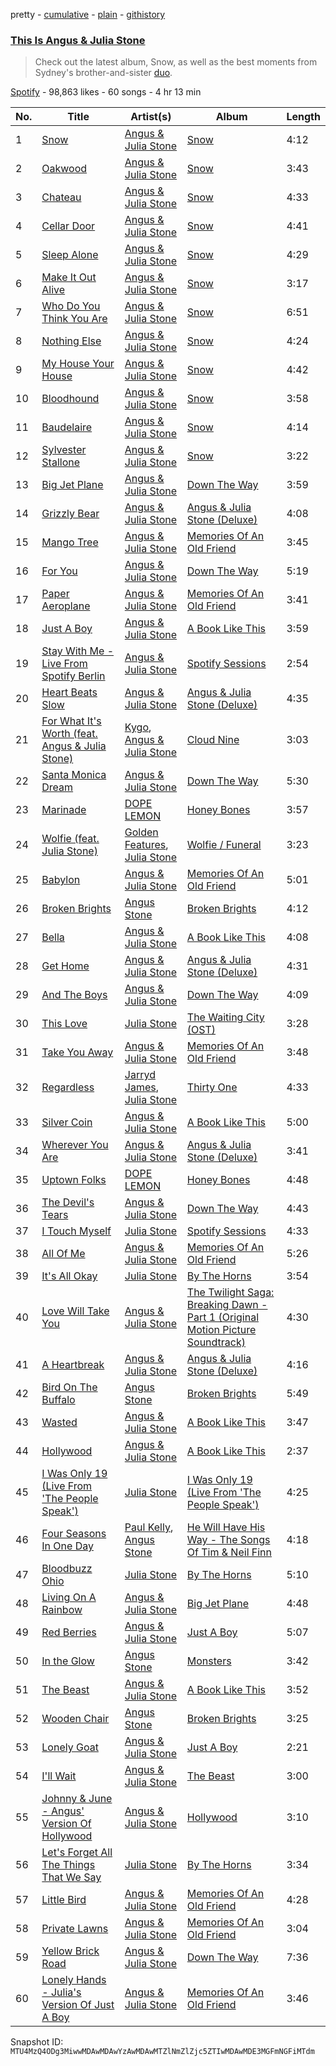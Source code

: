 pretty - [cumulative](/playlists/cumulative/37i9dQZF1DX0hImzzXX6Mw.md) - [plain](/playlists/plain/37i9dQZF1DX0hImzzXX6Mw) - [githistory](https://github.githistory.xyz/mackorone/spotify-playlist-archive/blob/main/playlists/plain/37i9dQZF1DX0hImzzXX6Mw)

### [This Is Angus & Julia Stone](https://open.spotify.com/playlist/37i9dQZF1DX0hImzzXX6Mw)

> Check out the latest album, Snow, as well as the best moments from Sydney's brother\-and\-sister <a href="spotify:artist:4tvKz56Tr39bkhcQUTO0Xr">duo</a>.

[Spotify](https://open.spotify.com/user/spotify) - 98,863 likes - 60 songs - 4 hr 13 min

| No. | Title | Artist(s) | Album | Length |
|---|---|---|---|---|
| 1 | [Snow](https://open.spotify.com/track/6GrXHVLIqFXdaXDzez5QDG) | [Angus & Julia Stone](https://open.spotify.com/artist/4tvKz56Tr39bkhcQUTO0Xr) | [Snow](https://open.spotify.com/album/1D7wVgT1HGxwLGqSnLf0lg) | 4:12 |
| 2 | [Oakwood](https://open.spotify.com/track/1IhNPITohas31W2uIhnR3r) | [Angus & Julia Stone](https://open.spotify.com/artist/4tvKz56Tr39bkhcQUTO0Xr) | [Snow](https://open.spotify.com/album/1D7wVgT1HGxwLGqSnLf0lg) | 3:43 |
| 3 | [Chateau](https://open.spotify.com/track/1LIbTjMdFP15jIXGkcICSU) | [Angus & Julia Stone](https://open.spotify.com/artist/4tvKz56Tr39bkhcQUTO0Xr) | [Snow](https://open.spotify.com/album/1D7wVgT1HGxwLGqSnLf0lg) | 4:33 |
| 4 | [Cellar Door](https://open.spotify.com/track/2yP5Vk1oUiBeXlSqLq9czN) | [Angus & Julia Stone](https://open.spotify.com/artist/4tvKz56Tr39bkhcQUTO0Xr) | [Snow](https://open.spotify.com/album/1D7wVgT1HGxwLGqSnLf0lg) | 4:41 |
| 5 | [Sleep Alone](https://open.spotify.com/track/78cA8vu7yxsdr3uHmtcPFb) | [Angus & Julia Stone](https://open.spotify.com/artist/4tvKz56Tr39bkhcQUTO0Xr) | [Snow](https://open.spotify.com/album/1D7wVgT1HGxwLGqSnLf0lg) | 4:29 |
| 6 | [Make It Out Alive](https://open.spotify.com/track/080ojNNBYNTTlMp0xuOLpW) | [Angus & Julia Stone](https://open.spotify.com/artist/4tvKz56Tr39bkhcQUTO0Xr) | [Snow](https://open.spotify.com/album/1D7wVgT1HGxwLGqSnLf0lg) | 3:17 |
| 7 | [Who Do You Think You Are](https://open.spotify.com/track/7ILVlOJHKRLA128jVjbSN1) | [Angus & Julia Stone](https://open.spotify.com/artist/4tvKz56Tr39bkhcQUTO0Xr) | [Snow](https://open.spotify.com/album/1D7wVgT1HGxwLGqSnLf0lg) | 6:51 |
| 8 | [Nothing Else](https://open.spotify.com/track/4bO1ldlM0GrVbsiRZPZAAU) | [Angus & Julia Stone](https://open.spotify.com/artist/4tvKz56Tr39bkhcQUTO0Xr) | [Snow](https://open.spotify.com/album/1D7wVgT1HGxwLGqSnLf0lg) | 4:24 |
| 9 | [My House Your House](https://open.spotify.com/track/6KwJVfwX4Xoh2ySQebAvj9) | [Angus & Julia Stone](https://open.spotify.com/artist/4tvKz56Tr39bkhcQUTO0Xr) | [Snow](https://open.spotify.com/album/1D7wVgT1HGxwLGqSnLf0lg) | 4:42 |
| 10 | [Bloodhound](https://open.spotify.com/track/6Z8IR0Qm4DxcUXkvhoSOCf) | [Angus & Julia Stone](https://open.spotify.com/artist/4tvKz56Tr39bkhcQUTO0Xr) | [Snow](https://open.spotify.com/album/1D7wVgT1HGxwLGqSnLf0lg) | 3:58 |
| 11 | [Baudelaire](https://open.spotify.com/track/1NLeCSzUlgmbl033nZgUFb) | [Angus & Julia Stone](https://open.spotify.com/artist/4tvKz56Tr39bkhcQUTO0Xr) | [Snow](https://open.spotify.com/album/1D7wVgT1HGxwLGqSnLf0lg) | 4:14 |
| 12 | [Sylvester Stallone](https://open.spotify.com/track/0Raoe39eotMW2HLCJNubXF) | [Angus & Julia Stone](https://open.spotify.com/artist/4tvKz56Tr39bkhcQUTO0Xr) | [Snow](https://open.spotify.com/album/1D7wVgT1HGxwLGqSnLf0lg) | 3:22 |
| 13 | [Big Jet Plane](https://open.spotify.com/track/2fbXJ0VpxhW7j0qcg1DnoZ) | [Angus & Julia Stone](https://open.spotify.com/artist/4tvKz56Tr39bkhcQUTO0Xr) | [Down The Way](https://open.spotify.com/album/0C29hfEJQdcyzpTHy8tTXr) | 3:59 |
| 14 | [Grizzly Bear](https://open.spotify.com/track/2BPI9yfqVnlCUYnRYnBkdL) | [Angus & Julia Stone](https://open.spotify.com/artist/4tvKz56Tr39bkhcQUTO0Xr) | [Angus & Julia Stone \(Deluxe\)](https://open.spotify.com/album/6w97X470r5gNmmfBkwPm04) | 4:08 |
| 15 | [Mango Tree](https://open.spotify.com/track/0IGUZLfbNPrR5TFht2zBY6) | [Angus & Julia Stone](https://open.spotify.com/artist/4tvKz56Tr39bkhcQUTO0Xr) | [Memories Of An Old Friend](https://open.spotify.com/album/5poJ6ZEu2nSeVTjpY4Z39z) | 3:45 |
| 16 | [For You](https://open.spotify.com/track/6fu6jAhWszU9lFYQevOsmQ) | [Angus & Julia Stone](https://open.spotify.com/artist/4tvKz56Tr39bkhcQUTO0Xr) | [Down The Way](https://open.spotify.com/album/0C29hfEJQdcyzpTHy8tTXr) | 5:19 |
| 17 | [Paper Aeroplane](https://open.spotify.com/track/2kzOzFR61orwLEIIgFwspG) | [Angus & Julia Stone](https://open.spotify.com/artist/4tvKz56Tr39bkhcQUTO0Xr) | [Memories Of An Old Friend](https://open.spotify.com/album/5poJ6ZEu2nSeVTjpY4Z39z) | 3:41 |
| 18 | [Just A Boy](https://open.spotify.com/track/2EH1kCtF7nxfhaVDhrcYUo) | [Angus & Julia Stone](https://open.spotify.com/artist/4tvKz56Tr39bkhcQUTO0Xr) | [A Book Like This](https://open.spotify.com/album/25xEMKamYFIMjqdZHYyrL3) | 3:59 |
| 19 | [Stay With Me \- Live From Spotify Berlin](https://open.spotify.com/track/2dabJx1a1TLOSykXs1hXHa) | [Angus & Julia Stone](https://open.spotify.com/artist/4tvKz56Tr39bkhcQUTO0Xr) | [Spotify Sessions](https://open.spotify.com/album/42E6z1hdry0FglTnZ1lLNn) | 2:54 |
| 20 | [Heart Beats Slow](https://open.spotify.com/track/7nC7ci2Q3K4PaWS9g38Kss) | [Angus & Julia Stone](https://open.spotify.com/artist/4tvKz56Tr39bkhcQUTO0Xr) | [Angus & Julia Stone \(Deluxe\)](https://open.spotify.com/album/6w97X470r5gNmmfBkwPm04) | 4:35 |
| 21 | [For What It's Worth \(feat\. Angus & Julia Stone\)](https://open.spotify.com/track/6HsbMH5Bgkp4QgAp7MVZ8z) | [Kygo](https://open.spotify.com/artist/23fqKkggKUBHNkbKtXEls4), [Angus & Julia Stone](https://open.spotify.com/artist/4tvKz56Tr39bkhcQUTO0Xr) | [Cloud Nine](https://open.spotify.com/album/0uMIzWh1uEpHEBell4rlF8) | 3:03 |
| 22 | [Santa Monica Dream](https://open.spotify.com/track/2SAr2lP8GwNYcJvbAVTKxi) | [Angus & Julia Stone](https://open.spotify.com/artist/4tvKz56Tr39bkhcQUTO0Xr) | [Down The Way](https://open.spotify.com/album/0C29hfEJQdcyzpTHy8tTXr) | 5:30 |
| 23 | [Marinade](https://open.spotify.com/track/6hEgxs180paMoUGrHQKarf) | [DOPE LEMON](https://open.spotify.com/artist/7oZLKL1GjYiaAgssXsLmW8) | [Honey Bones](https://open.spotify.com/album/1KowQyQwYDjQmh3Tt1hGxX) | 3:57 |
| 24 | [Wolfie \(feat\. Julia Stone\)](https://open.spotify.com/track/6rKmnzp0nUpHvjLK7FXSnP) | [Golden Features](https://open.spotify.com/artist/2SrWifjYv7b5tR8EzEmn1x), [Julia Stone](https://open.spotify.com/artist/4gZRt9wlRx1IsxT9glJdrc) | [Wolfie / Funeral](https://open.spotify.com/album/5V471qxWMqGr8JnKIefaNJ) | 3:23 |
| 25 | [Babylon](https://open.spotify.com/track/1BLwpqlb8Mc4SYenlLAKX5) | [Angus & Julia Stone](https://open.spotify.com/artist/4tvKz56Tr39bkhcQUTO0Xr) | [Memories Of An Old Friend](https://open.spotify.com/album/5poJ6ZEu2nSeVTjpY4Z39z) | 5:01 |
| 26 | [Broken Brights](https://open.spotify.com/track/1Y9HTIfs6uO0KAbEkz8qew) | [Angus Stone](https://open.spotify.com/artist/4TBZbclpBnXENejnt0ZIpr) | [Broken Brights](https://open.spotify.com/album/4nDejsn0XbIfKZEnEZDhAS) | 4:12 |
| 27 | [Bella](https://open.spotify.com/track/5QYvnqvnZEQRUx4MgoxYj3) | [Angus & Julia Stone](https://open.spotify.com/artist/4tvKz56Tr39bkhcQUTO0Xr) | [A Book Like This](https://open.spotify.com/album/25xEMKamYFIMjqdZHYyrL3) | 4:08 |
| 28 | [Get Home](https://open.spotify.com/track/50GnUk9cneFUL8heB2Jknb) | [Angus & Julia Stone](https://open.spotify.com/artist/4tvKz56Tr39bkhcQUTO0Xr) | [Angus & Julia Stone \(Deluxe\)](https://open.spotify.com/album/6w97X470r5gNmmfBkwPm04) | 4:31 |
| 29 | [And The Boys](https://open.spotify.com/track/6HIElrRO0GdlFZB54iVyiI) | [Angus & Julia Stone](https://open.spotify.com/artist/4tvKz56Tr39bkhcQUTO0Xr) | [Down The Way](https://open.spotify.com/album/0C29hfEJQdcyzpTHy8tTXr) | 4:09 |
| 30 | [This Love](https://open.spotify.com/track/6trvIBKmx64nkKs2KrWgx4) | [Julia Stone](https://open.spotify.com/artist/4gZRt9wlRx1IsxT9glJdrc) | [The Waiting City \(OST\)](https://open.spotify.com/album/5yDQyG9TsC4ScMY01lOd06) | 3:28 |
| 31 | [Take You Away](https://open.spotify.com/track/34kn0WjxWYaOmi6xnVBWgi) | [Angus & Julia Stone](https://open.spotify.com/artist/4tvKz56Tr39bkhcQUTO0Xr) | [Memories Of An Old Friend](https://open.spotify.com/album/5poJ6ZEu2nSeVTjpY4Z39z) | 3:48 |
| 32 | [Regardless](https://open.spotify.com/track/1kpbM1hlD3sQ2rDKbe2guE) | [Jarryd James](https://open.spotify.com/artist/23IZADrJHPStZ6aMxJVq3s), [Julia Stone](https://open.spotify.com/artist/4gZRt9wlRx1IsxT9glJdrc) | [Thirty One](https://open.spotify.com/album/4kZKz4ZQCnuKWV6MqOR2H2) | 4:33 |
| 33 | [Silver Coin](https://open.spotify.com/track/6nxA5B6ukQIDJl94foBoL4) | [Angus & Julia Stone](https://open.spotify.com/artist/4tvKz56Tr39bkhcQUTO0Xr) | [A Book Like This](https://open.spotify.com/album/25xEMKamYFIMjqdZHYyrL3) | 5:00 |
| 34 | [Wherever You Are](https://open.spotify.com/track/5jc0NXBIwO2PGRUmcoPAPe) | [Angus & Julia Stone](https://open.spotify.com/artist/4tvKz56Tr39bkhcQUTO0Xr) | [Angus & Julia Stone \(Deluxe\)](https://open.spotify.com/album/6w97X470r5gNmmfBkwPm04) | 3:41 |
| 35 | [Uptown Folks](https://open.spotify.com/track/2SFt8V7OKKyMpsToNXTd8j) | [DOPE LEMON](https://open.spotify.com/artist/7oZLKL1GjYiaAgssXsLmW8) | [Honey Bones](https://open.spotify.com/album/1KowQyQwYDjQmh3Tt1hGxX) | 4:48 |
| 36 | [The Devil's Tears](https://open.spotify.com/track/0gXrsjK7Gma5nEHYyMKznP) | [Angus & Julia Stone](https://open.spotify.com/artist/4tvKz56Tr39bkhcQUTO0Xr) | [Down The Way](https://open.spotify.com/album/0C29hfEJQdcyzpTHy8tTXr) | 4:43 |
| 37 | [I Touch Myself](https://open.spotify.com/track/3aIaAYeBKIjaG9Q05VdT5U) | [Julia Stone](https://open.spotify.com/artist/4gZRt9wlRx1IsxT9glJdrc) | [Spotify Sessions](https://open.spotify.com/album/2kHN04RJM5fBvE8kkGh4fc) | 4:33 |
| 38 | [All Of Me](https://open.spotify.com/track/0H7oDJUSnQvsS74s5yRpTa) | [Angus & Julia Stone](https://open.spotify.com/artist/4tvKz56Tr39bkhcQUTO0Xr) | [Memories Of An Old Friend](https://open.spotify.com/album/5poJ6ZEu2nSeVTjpY4Z39z) | 5:26 |
| 39 | [It's All Okay](https://open.spotify.com/track/687qHVEeKTXIAsetCOwKJ6) | [Julia Stone](https://open.spotify.com/artist/4gZRt9wlRx1IsxT9glJdrc) | [By The Horns](https://open.spotify.com/album/2punzC4V0valeMW4EDisGE) | 3:54 |
| 40 | [Love Will Take You](https://open.spotify.com/track/4Kh0kLj0LUZvDeJN9T8cqk) | [Angus & Julia Stone](https://open.spotify.com/artist/4tvKz56Tr39bkhcQUTO0Xr) | [The Twilight Saga: Breaking Dawn \- Part 1 \(Original Motion Picture Soundtrack\)](https://open.spotify.com/album/0Enbbg8VUylJt0X6VJS99V) | 4:30 |
| 41 | [A Heartbreak](https://open.spotify.com/track/1QzaKWvpc9zASSiMM6ZTSc) | [Angus & Julia Stone](https://open.spotify.com/artist/4tvKz56Tr39bkhcQUTO0Xr) | [Angus & Julia Stone \(Deluxe\)](https://open.spotify.com/album/6w97X470r5gNmmfBkwPm04) | 4:16 |
| 42 | [Bird On The Buffalo](https://open.spotify.com/track/3ENEU4jkYLbsnTr51dGcfs) | [Angus Stone](https://open.spotify.com/artist/4TBZbclpBnXENejnt0ZIpr) | [Broken Brights](https://open.spotify.com/album/4nDejsn0XbIfKZEnEZDhAS) | 5:49 |
| 43 | [Wasted](https://open.spotify.com/track/4I8SjAgSnLZ4ZS606OOj2K) | [Angus & Julia Stone](https://open.spotify.com/artist/4tvKz56Tr39bkhcQUTO0Xr) | [A Book Like This](https://open.spotify.com/album/25xEMKamYFIMjqdZHYyrL3) | 3:47 |
| 44 | [Hollywood](https://open.spotify.com/track/1xTFVKEVtInuDEsJGQGT9I) | [Angus & Julia Stone](https://open.spotify.com/artist/4tvKz56Tr39bkhcQUTO0Xr) | [A Book Like This](https://open.spotify.com/album/25xEMKamYFIMjqdZHYyrL3) | 2:37 |
| 45 | [I Was Only 19 \(Live From 'The People Speak'\)](https://open.spotify.com/track/1dYGSsernyg8N0bMRgtO9Y) | [Julia Stone](https://open.spotify.com/artist/4gZRt9wlRx1IsxT9glJdrc) | [I Was Only 19 \(Live From 'The People Speak'\)](https://open.spotify.com/album/11J6gsbJTSt8Oi3M09rey3) | 4:25 |
| 46 | [Four Seasons In One Day](https://open.spotify.com/track/6QriYDObfGA8jO3NUcgWvP) | [Paul Kelly](https://open.spotify.com/artist/0SNWoGaDlrCompmg9rXeNq), [Angus Stone](https://open.spotify.com/artist/4TBZbclpBnXENejnt0ZIpr) | [He Will Have His Way \- The Songs Of Tim & Neil Finn](https://open.spotify.com/album/6aiKwTrXj3GqBPFdtI1PpR) | 4:18 |
| 47 | [Bloodbuzz Ohio](https://open.spotify.com/track/3ZEEONdSSnKYFdCCDicsqn) | [Julia Stone](https://open.spotify.com/artist/4gZRt9wlRx1IsxT9glJdrc) | [By The Horns](https://open.spotify.com/album/2punzC4V0valeMW4EDisGE) | 5:10 |
| 48 | [Living On A Rainbow](https://open.spotify.com/track/5ZVTxpaQ7PNbizvVNmk5PX) | [Angus & Julia Stone](https://open.spotify.com/artist/4tvKz56Tr39bkhcQUTO0Xr) | [Big Jet Plane](https://open.spotify.com/album/3KOvkNwe3m9OLwJWVgJl03) | 4:48 |
| 49 | [Red Berries](https://open.spotify.com/track/3x2bCNzHzAHOcnBCLSAtfj) | [Angus & Julia Stone](https://open.spotify.com/artist/4tvKz56Tr39bkhcQUTO0Xr) | [Just A Boy](https://open.spotify.com/album/5cv9M9dFlLD3VJNT0JqAwV) | 5:07 |
| 50 | [In the Glow](https://open.spotify.com/track/3uCJIbnHyry28BhWwCqtPB) | [Angus Stone](https://open.spotify.com/artist/4TBZbclpBnXENejnt0ZIpr) | [Monsters](https://open.spotify.com/album/1heRfhlytdZ5y43Z1EmM4z) | 3:42 |
| 51 | [The Beast](https://open.spotify.com/track/0iqS89ddiD7vXNHr0s1ESk) | [Angus & Julia Stone](https://open.spotify.com/artist/4tvKz56Tr39bkhcQUTO0Xr) | [A Book Like This](https://open.spotify.com/album/25xEMKamYFIMjqdZHYyrL3) | 3:52 |
| 52 | [Wooden Chair](https://open.spotify.com/track/4kYcc0KecUUCV1c7kWSHht) | [Angus Stone](https://open.spotify.com/artist/4TBZbclpBnXENejnt0ZIpr) | [Broken Brights](https://open.spotify.com/album/4nDejsn0XbIfKZEnEZDhAS) | 3:25 |
| 53 | [Lonely Goat](https://open.spotify.com/track/3UfOVu1CXUqKlb3opG0aGj) | [Angus & Julia Stone](https://open.spotify.com/artist/4tvKz56Tr39bkhcQUTO0Xr) | [Just A Boy](https://open.spotify.com/album/5cv9M9dFlLD3VJNT0JqAwV) | 2:21 |
| 54 | [I'll Wait](https://open.spotify.com/track/2y1JfvaILm35TvATesRyMJ) | [Angus & Julia Stone](https://open.spotify.com/artist/4tvKz56Tr39bkhcQUTO0Xr) | [The Beast](https://open.spotify.com/album/22sfcYSVtIy05lOCJamYXF) | 3:00 |
| 55 | [Johnny & June \- Angus' Version Of Hollywood](https://open.spotify.com/track/1MbmTissQJQgVj12x4JtL1) | [Angus & Julia Stone](https://open.spotify.com/artist/4tvKz56Tr39bkhcQUTO0Xr) | [Hollywood](https://open.spotify.com/album/5HC8WkLOJBYzv51EVoYbar) | 3:10 |
| 56 | [Let's Forget All The Things That We Say](https://open.spotify.com/track/2nAbnDRTlIbKy8U5y0S66N) | [Julia Stone](https://open.spotify.com/artist/4gZRt9wlRx1IsxT9glJdrc) | [By The Horns](https://open.spotify.com/album/2punzC4V0valeMW4EDisGE) | 3:34 |
| 57 | [Little Bird](https://open.spotify.com/track/7mqdOMKqK4XcILuX8JYLv4) | [Angus & Julia Stone](https://open.spotify.com/artist/4tvKz56Tr39bkhcQUTO0Xr) | [Memories Of An Old Friend](https://open.spotify.com/album/5poJ6ZEu2nSeVTjpY4Z39z) | 4:28 |
| 58 | [Private Lawns](https://open.spotify.com/track/4xHrtDz03NaRCRkY6IDcHm) | [Angus & Julia Stone](https://open.spotify.com/artist/4tvKz56Tr39bkhcQUTO0Xr) | [Memories Of An Old Friend](https://open.spotify.com/album/5poJ6ZEu2nSeVTjpY4Z39z) | 3:04 |
| 59 | [Yellow Brick Road](https://open.spotify.com/track/2F8vS39WACXMVEapj9ad7n) | [Angus & Julia Stone](https://open.spotify.com/artist/4tvKz56Tr39bkhcQUTO0Xr) | [Down The Way](https://open.spotify.com/album/0C29hfEJQdcyzpTHy8tTXr) | 7:36 |
| 60 | [Lonely Hands \- Julia's Version Of Just A Boy](https://open.spotify.com/track/73P5by1r1Yl5kD1NVE5gGu) | [Angus & Julia Stone](https://open.spotify.com/artist/4tvKz56Tr39bkhcQUTO0Xr) | [Memories Of An Old Friend](https://open.spotify.com/album/5poJ6ZEu2nSeVTjpY4Z39z) | 3:46 |

Snapshot ID: `MTU4MzQ4ODg3MiwwMDAwMDAwYzAwMDAwMTZlNmZlZjc5ZTIwMDAwMDE3MGFmNGFiMTdm`